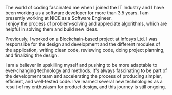 The world of coding fascinated me when I joined the IT Industry and I have been working as a software developer for more than 3.5 years. 
I am presently working at NICE as a Software Engineer.  
I enjoy the process of problem-solving and appreciate algorithms, which are helpful in solving them and build new ideas. 

Previously, I worked on a Blockchain-based project at Infosys Ltd. 
I was responsilbe for the design and development and the different modules of the application, writing clean code, reviewing code, doing project planning, and finalizing the design.

I am a believer in upskilling myself and pushing to be more adaptable to ever-changing technology and methods.
It's always fascinating to be part of the development team and accelerating the process of producing simpler, efficient, and well-tested code.
I've learned several new technologies as a result of my enthusiasm for product design, and this journey is still ongoing.
